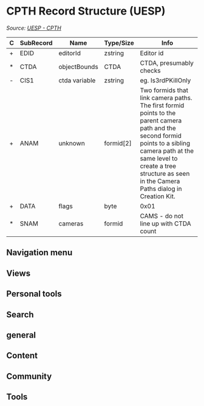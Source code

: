 # CPTH Record Structure (UESP)

*Source: [UESP - CPTH](https://en.uesp.net/wiki/Skyrim_Mod:Mod_File_Format/CPTH)*

| C | SubRecord | Name | Type/Size | Info |
| --- | --- | --- | --- | --- |
| + | EDID | editorId | zstring | Editor id |
| * | CTDA | objectBounds | CTDA | CTDA, presumably checks |
| - | CIS1 | ctda variable | zstring | eg. Is3rdPKillOnly |
| + | ANAM | unknown | formid[2] | Two formids that link camera paths. The first formid points to the parent camera path and the second formid points to a sibling camera path at the same level to create a tree structure as seen in the Camera Paths dialog in Creation Kit. |
| + | DATA | flags | byte | 0x01 |
| * | SNAM | cameras | formid | CAMS - do not line up with CTDA count |

## Navigation menu

## Views

## Personal tools

## Search

## general

## Content

## Community

## Tools

